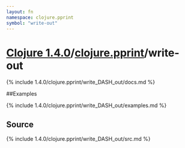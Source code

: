 ```yaml
---
layout: fn
namespace: clojure.pprint
symbol: "write-out"
---
```


# [Clojure 1.4.0](../../)/[clojure.pprint](../)/write-out

{% include 1.4.0/clojure.pprint/write_DASH_out/docs.md %}

##Examples

{% include 1.4.0/clojure.pprint/write_DASH_out/examples.md %}
## Source
{% include 1.4.0/clojure.pprint/write_DASH_out/src.md %}

